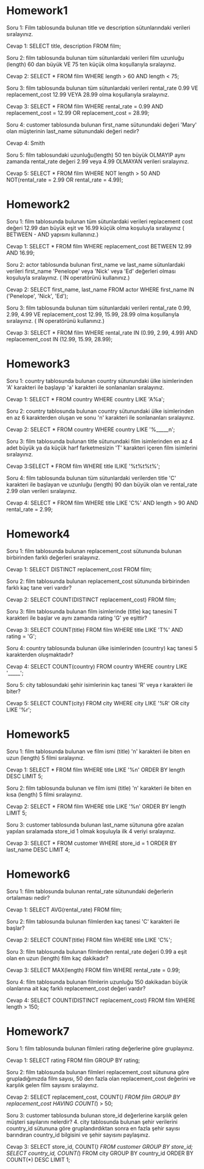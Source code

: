 # Homework1

<div>
  Soru 1: Film tablosunda bulunan title ve description sütunlarındaki verileri sıralayınız.

  Cevap 1: SELECT title, description FROM film;
</div>

<div>
  Soru 2: film tablosunda bulunan tüm sütunlardaki verileri film uzunluğu (length) 60 dan büyük VE 75 ten küçük olma koşullarıyla sıralayınız.

  Cevap 2: SELECT * FROM film WHERE length > 60 AND length < 75;
</div>

<div>
  Soru 3: film tablosunda bulunan tüm sütunlardaki verileri rental_rate 0.99 VE replacement_cost 12.99 VEYA 28.99 olma koşullarıyla sıralayınız.

  Cevap 3: SELECT * FROM film WHERE rental_rate = 0.99 AND replacement_cost = 12.99 OR replacement_cost = 28.99;
</div>

<div>
  Soru 4: customer tablosunda bulunan first_name sütunundaki değeri 'Mary' olan müşterinin last_name sütunundaki değeri nedir?

  Cevap 4: Smith
</div>

<div>
  Soru 5: film tablosundaki uzunluğu(length) 50 ten büyük OLMAYIP aynı zamanda rental_rate değeri 2.99 veya 4.99 OLMAYAN verileri sıralayınız.

  Cevap 5: SELECT * FROM film WHERE NOT length > 50 AND NOT(rental_rate = 2.99 OR rental_rate = 4.99);
</div>

# Homework2

<div>
  Soru 1: film tablosunda bulunan tüm sütunlardaki verileri replacement cost değeri 12.99 dan büyük eşit ve 16.99 küçük olma koşuluyla sıralayınız ( BETWEEN - AND yapısını kullanınız.)

  Cevap 1: SELECT * FROM film WHERE replacement_cost BETWEEN 12.99 AND 16.99;
</div>

<div>
  Soru 2: actor tablosunda bulunan first_name ve last_name sütunlardaki verileri first_name 'Penelope' veya 'Nick' veya 'Ed' değerleri olması koşuluyla sıralayınız. ( IN operatörünü kullanınız.)

  Cevap 2: SELECT first_name, last_name FROM actor WHERE first_name IN ('Penelope', 'Nick', 'Ed');
</div>

<div>
  Soru 3: film tablosunda bulunan tüm sütunlardaki verileri rental_rate 0.99, 2.99, 4.99 VE replacement_cost 12.99, 15.99, 28.99 olma koşullarıyla sıralayınız. ( IN operatörünü kullanınız.)

  Cevap 3: SELECT * FROM film WHERE rental_rate IN (0.99, 2.99, 4.99) AND replacement_cost IN (12.99, 15.99, 28.99);
</div>

# Homework3
<div>
  Soru 1: country tablosunda bulunan country sütunundaki ülke isimlerinden 'A' karakteri ile başlayıp 'a' karakteri ile sonlananları sıralayınız.

  Cevap 1: SELECT * FROM country WHERE country LIKE 'A%a';
</div>

<div>
  Soru 2: country tablosunda bulunan country sütunundaki ülke isimlerinden en az 6 karakterden oluşan ve sonu 'n' karakteri ile sonlananları sıralayınız.

  Cevap 2: SELECT * FROM country WHERE country LIKE '%_____n'; 
</div>

<div>
  Soru 3: film tablosunda bulunan title sütunundaki film isimlerinden en az 4 adet büyük ya da küçük harf farketmesizin 'T' karakteri içeren film isimlerini sıralayınız.

  Cevap 3:SELECT * FROM film WHERE title ILIKE '%t%t%t%';
</div>

<div>
  Soru 4: film tablosunda bulunan tüm sütunlardaki verilerden title 'C' karakteri ile başlayan ve uzunluğu (length) 90 dan büyük olan ve rental_rate 2.99 olan verileri sıralayınız.

  Cevap 4: SELECT * FROM film WHERE title LIKE 'C%' AND length > 90 AND rental_rate = 2.99;
</div>

# Homework4
<div>
  Soru 1: film tablosunda bulunan replacement_cost sütununda bulunan birbirinden farklı değerleri sıralayınız.

  Cevap 1: SELECT DISTINCT replacement_cost FROM film;
</div>

<div>
  Soru 2: film tablosunda bulunan replacement_cost sütununda birbirinden farklı kaç tane veri vardır?

  Cevap 2: SELECT COUNT(DISTINCT replacement_cost) FROM film;
</div>

<div>
  Soru 3: film tablosunda bulunan film isimlerinde (title) kaç tanesini T karakteri ile başlar ve aynı zamanda rating 'G' ye eşittir?

  Cevap 3: SELECT COUNT(title) FROM film WHERE title LIKE 'T%' AND rating = 'G';
</div>

<div>
  Soru 4: country tablosunda bulunan ülke isimlerinden (country) kaç tanesi 5 karakterden oluşmaktadır?

  Cevap 4: SELECT COUNT(country) FROM country WHERE country LIKE '_____';
</div>

<div>
  Soru 5: city tablosundaki şehir isimlerinin kaç tanesi 'R' veya r karakteri ile biter?

  Cevap 5: SELECT COUNT(city) FROM city WHERE city LIKE '%R' OR city LIKE '%r';
</div>

# Homework5
<div>
  Soru 1: film tablosunda bulunan ve film ismi (title) 'n' karakteri ile biten en uzun (length) 5 filmi sıralayınız.

  Cevap 1: SELECT * FROM film WHERE title LIKE '%n' ORDER BY length DESC LIMIT 5;
</div>

<div>
  Soru 2: film tablosunda bulunan ve film ismi (title) 'n' karakteri ile biten en kısa (length) 5 filmi sıralayınız.

  Cevap 2: SELECT * FROM film WHERE title LIKE '%n' ORDER BY length LIMIT 5;
</div>

<div>
  Soru 3: customer tablosunda bulunan last_name sütununa göre azalan yapılan sıralamada store_id 1 olmak koşuluyla ilk 4 veriyi sıralayınız.

  Cevap 3: SELECT * FROM customer WHERE store_id = 1 ORDER BY last_name DESC LIMIT 4;
</div>

# Homework6
<div>
  Soru 1: film tablosunda bulunan rental_rate sütunundaki değerlerin ortalaması nedir?

  Cevap 1: SELECT AVG(rental_rate) FROM film;
</div>

<div>
  Soru 2: film tablosunda bulunan filmlerden kaç tanesi 'C' karakteri ile başlar?

  Cevap 2: SELECT COUNT(title) FROM film WHERE title LIKE 'C%';
</div>

<div>
  Soru 3: film tablosunda bulunan filmlerden rental_rate değeri 0.99 a eşit olan en uzun (length) film kaç dakikadır?

  Cevap 3: SELECT MAX(length) FROM film WHERE rental_rate = 0.99;
</div>

<div>
  Soru 4: film tablosunda bulunan filmlerin uzunluğu 150 dakikadan büyük olanlarına ait kaç farklı replacement_cost değeri vardır?

  Cevap 4: SELECT COUNT(DISTINCT replacement_cost) FROM film WHERE length > 150;
</div>

# Homework7

<div>
  Soru 1: film tablosunda bulunan filmleri rating değerlerine göre gruplayınız.

  Cevap 1: SELECT rating FROM film GROUP BY rating;
</div>

<div>
  Soru 2: film tablosunda bulunan filmleri replacement_cost sütununa göre grupladığımızda film sayısı, 50 den fazla olan replacement_cost değerini ve karşılık gelen film sayısını sıralayınız.

  Cevap 2: SELECT replacement_cost, COUNT(*) FROM film GROUP BY replacement_cost HAVING COUNT(*) > 50;
</div>

<div>
  Soru 3: customer tablosunda bulunan store_id değerlerine karşılık gelen müşteri sayılarını nelerdir? 4. city tablosunda bulunan şehir verilerini country_id sütununa göre gruplandırdıktan sonra en fazla şehir sayısı barındıran country_id bilgisini ve şehir sayısını paylaşınız.

  Cevap 3: SELECT store_id, COUNT(*) FROM customer GROUP BY store_id; SELECT country_id, COUNT(*) FROM city GROUP BY country_id ORDER BY COUNT(*) DESC LIMIT 1;
</div>
